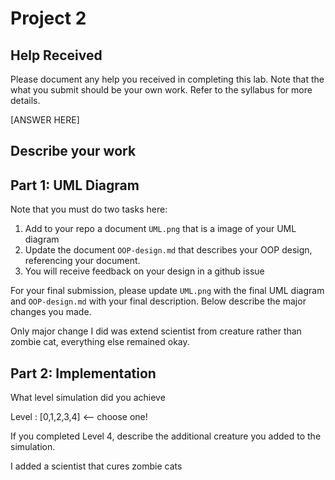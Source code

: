 # Project 2


## Help Received

Please document any help you received in completing this lab. Note that the what you submit should be your own work. Refer to the syllabus for more details. 

[ANSWER HERE]

## Describe your work


## Part 1: UML Diagram

Note that you must do two tasks here:

1. Add to your repo a document `UML.png` that is a image of your UML diagram
2. Update the document `OOP-design.md` that describes your OOP design, referencing your document.
3. You will receive feedback on your design in a github issue

For your final submission, please update `UML.png` with the final UML diagram and `OOP-design.md` with your final description. Below describe the major changes you made.

Only major change I did was extend scientist from creature rather than zombie cat, everything else remained okay. 

## Part 2: Implementation

What level simulation did you achieve

Level : [0,1,2,3,4] <-- choose one!

If you completed Level 4, describe the additional creature you added to the simulation.

I added a scientist that cures zombie cats
